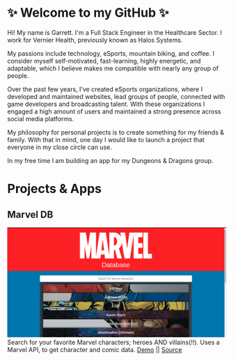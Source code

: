 # ✨ Welcome to my GitHub ✨

Hi! My name is Garrett. I'm a Full Stack Engineer in the Healthcare Sector. I work for Vernier Health, previously known as Halos Systems.

My passions include technology, eSports, mountain biking, and  coffee. I consider myself self-motivated, fast-learning, highly energetic, and adaptable, which I believe makes me compatible with nearly any group of people.

Over the past few years, I’ve created eSports organizations, where I developed and maintained websites, lead groups of people, connected with game developers and broadcasting talent. With these organizations I engaged a high amount of users and maintained a strong presence across social media platforms.

My philosophy for personal projects is to create something for my friends & family. With that in mind, one day I would like to launch a project that everyone in my close circle can use.

In my free time I am building an app for my Dungeons & Dragons group.

# Projects & Apps

## Marvel DB

![Search for your favorite Marvel characters; heroes AND villains(!!). Uses a Marvel API, to get character and comic data.](https://github.com/garrettHensley/Vue-Portfolio/blob/master/public/marvel.png?raw=true)
 Search for your favorite Marvel characters; heroes AND villains(!!). Uses a Marvel API, to get character and comic data.  [Demo](https://garretthensley.github.io/marvel-db/#/) || [Source](https://github.com/garrettHensley/marvel-db)  


